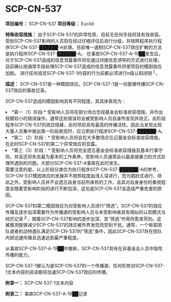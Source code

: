 # SCP-CN-537


**项目编号：** SCP-CN-537
**项目等级：** Euclid

**特殊收容措施：** 由于SCP-CN-537的异常性质，目前无任何手段将其有效收容。受到SCP-CN-537影响的人员将在经过仔细评估后进行分级，并按照程序执行程序SCP-CN-537-██████-A处理。目前唯一遏制SCP-CN-537效应扩散的方法是执行程序SCP-CN-537-██████-A。
在事故SCP-CN-537-A-19██发生后，对于SCP-CN-537造成的信息泄露事件将仅通过间接信息诱导的方式进行处理，目前确认按通常手段处理SCP-CN-537造成的信息泄露事件将使项目的模因效应加剧。
进行任何阅览SCP-CN-537-1内容的行为前都必须进行α级认知闭锁<sup class='footnoteref'>
 <a shape='rect' class='footnoteref' id='footnoteref-1' href='javascript:;' onclick='WIKIDOT.page.utils.scrollToReference(&apos;footnote-1&apos;)'>1</a>
</sup>。


**描述：** SCP-CN-537是一种模因效应。SCP-CN-537-1是一份能够传播SCP-CN-537效应的事故记录。

SCP-CN-537造成的模因影响具有不同程度，其具体表现为：

<li>*&#31532;&#19968;&#65288;1&#65289;&#38454;&#27573;:* &#21463;&#24433;&#21709;&#20154;&#21592;&#23558;&#22312;&#37096;&#20998;&#22330;&#21512;&#24573;&#35270;&#22522;&#37329;&#20250;&#26631;&#20934;&#25910;&#23481;&#25514;&#26045;&#65292;&#24182;&#20316;&#20986;&#35268;&#27169;&#36739;&#23567;&#30340;&#38169;&#35823;&#25805;&#20316;&#12290;&#36890;&#24120;&#36825;&#20123;&#38169;&#35823;&#23558;&#20250;&#34987;&#21463;&#24433;&#21709;&#20154;&#21592;&#33258;&#36523;&#25152;&#21457;&#29616;&#24182;&#25913;&#27491;&#12290;&#27492;&#38454;&#27573;&#31243;&#24207;SCP-CN-537&#30340;&#25928;&#24212;&#38544;&#34109;&#65292;&#27492;&#26102;&#39033;&#30446;&#20855;&#26377;&#26368;&#39640;&#30340;&#20256;&#25773;&#27963;&#24615;&#12290;&#22240;&#27492;&#24403;&#21457;&#29616;&#20986;&#29616;&#22823;&#37327;&#20154;&#21592;&#38598;&#20013;&#20570;&#20986;&#31532;&#19968;&#38454;&#27573;&#34920;&#29616;&#26102;&#65292;&#24212;&#31435;&#21363;&#25191;&#34892;&#31243;&#24207;SCP-CN-537-&#9608;&#9608;&#9608;&#9608;&#9608;&#9608;-A&#12290;</li><li>*&#31532;&#20108;&#65288;2&#65289;&#38454;&#27573;&#65306;* &#21463;&#24433;&#21709;&#20154;&#21592;&#23558;&#20250;&#22312;&#22823;&#22810;&#25968;&#22330;&#21512;&#24536;&#35760;&#22522;&#37329;&#20250;&#26631;&#20934;&#25910;&#23481;&#25514;&#26045;&#65292;&#22312;&#27492;&#26102;SCP-CN-537&#30340;&#31532;&#20108;&#20010;&#24322;&#24120;&#25928;&#24212;&#23558;&#26174;&#38706;&#12290;</li><li>*&#31532;&#19977;&#65288;3&#65289;&#38454;&#27573;&#65306;* &#21463;&#24433;&#21709;&#20154;&#21592;&#23558;&#23436;&#20840;&#36951;&#24536;&#22522;&#37329;&#20250;&#26631;&#20934;&#25910;&#23481;&#25514;&#26045;&#21450;&#22522;&#26412;&#34892;&#20107;&#23432;&#21017;&#65292;&#24182;&#19988;&#36824;&#23558;&#22833;&#21435;&#26368;&#20026;&#22522;&#26412;&#30340;&#24037;&#20316;&#32032;&#20859;&#12290;&#21463;&#24433;&#21709;&#20154;&#21592;&#36890;&#24120;&#20250;&#20197;&#26368;&#30452;&#25509;&#26292;&#21147;&#30340;&#26041;&#24335;&#22788;&#29702;&#25152;&#36935;&#21040;&#30340;&#38382;&#39064;&#12290;&#22823;&#37096;&#20998;SCP-CN-537-A&#20107;&#25925;&#22312;&#27492;&#26102;&#21457;&#29983;&#12290;</li>
需要注意的是，以上阶段分类仅为执行程序SCP-CN-537-██████-A的参考， SCP-CN-537模因效应的发展并不按照程度由浅入深进行，而为跳跃式进行。除此之外，受影响人员并不会遗忘自身当前所承担的工作，且其对自身身份的重视程度会随着受影响阶段的进行不断加深，这也是SCP-CN-537会造成严重危害的原因。

SCP-CN-537的第二模因效应为对受影响人员进行“筛选”。SCP-CN-537的效应传播及逐步加深需要作为传播源的受影响人员与未受影响者具有相似的认知模式与经历记录<sup class='footnoteref'>
 <a shape='rect' class='footnoteref' id='footnoteref-3' href='javascript:;' onclick='WIKIDOT.page.utils.scrollToReference(&apos;footnote-3&apos;)'>3</a>
</sup>，随着SCP-CN-537影响的逐步加深，其“筛选”作用将愈发苛刻。这被推测能够减少SCP-CN-537的效应被外界发现而受到干扰。通常，一个收容团队或者机动特遣队满足SCP-CN-537的“筛选”条件，因此SCP-CN-537将在团队内部迅速传播且迅速达到最严重程度。

从事故SCP-CN-537-A-19██中推断，SCP-CN-537具有在非基金会人员中隐性传播的能力。

SCP-CN-537-1被认为是SCP-CN-537的一个传播源，任何形势对SCP-CN-537-1文本内容的阅读都将加速SCP-CN-537效应的传播。

**附录一：** SCP-CN-537-1文本内容


**附录二：** 事故SCP-CN-537-A-19██记录


<p />
<p />
<p />
<p />
<p />



